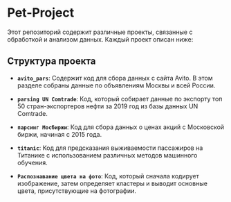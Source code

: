 # Pet-Project

Этот репозиторий содержит различные проекты, связанные с обработкой и анализом данных. Каждый проект описан ниже:

## Структура проекта

- **`avito_pars`**: Содержит код для сбора данных с сайта Avito. В этом разделе собраны данные по объявлениям Москвы и всей России.
  
- **`parsing UN Comtrade`**: Код, который собирает данные по экспорту топ 50 стран-экспортеров нефти за 2019 год из базы данных UN Comtrade.

- **`парсинг Мосбиржи`**: Код для сбора данных о ценах акций с Московской биржи, начиная с 2015 года.

- **`titanic`**: Код для предсказания выживаемости пассажиров на Титанике с использованием различных методов машинного обучения.

- **`Распознавание цвета на фото`**: Код, который сначала кодирует изображение, затем определяет кластеры и выводит основные цвета, присутствующие на фотографии.
